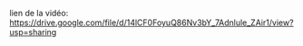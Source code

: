 lien de la vidéo: https://drive.google.com/file/d/14lCF0FoyuQ86Nv3bY_7Adnlule_ZAir1/view?usp=sharing